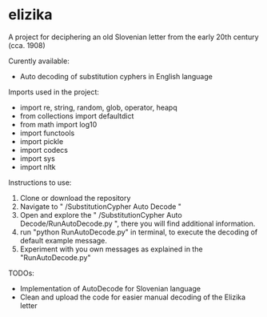# elizika
A project for deciphering an old Slovenian letter from the early 20th century (cca. 1908)

Curently available:
  - Auto decoding of substitution cyphers in English language


Imports used in the project:
  - import re, string, random, glob, operator, heapq  
  - from collections import defaultdict
  - from math import log10
  - import functools
  - import pickle
  - import codecs
  - import sys
  - import nltk
  


Instructions to use:
  1. Clone or download the repository
  2. Navigate to " /SubstitutionCypher Auto Decode "
  3. Open and explore the " /SubstitutionCypher Auto Decode/RunAutoDecode.py ", there you
     will find additional information.
  4. run "python RunAutoDecode.py" in terminal, to execute the decoding of default
     example message.
  5. Experiment with you own messages as explained in the "RunAutoDecode.py"
  
  
TODOs:
  - Implementation of AutoDecode for Slovenian language
  - Clean and upload the code for easier manual decoding of the Elizika letter
